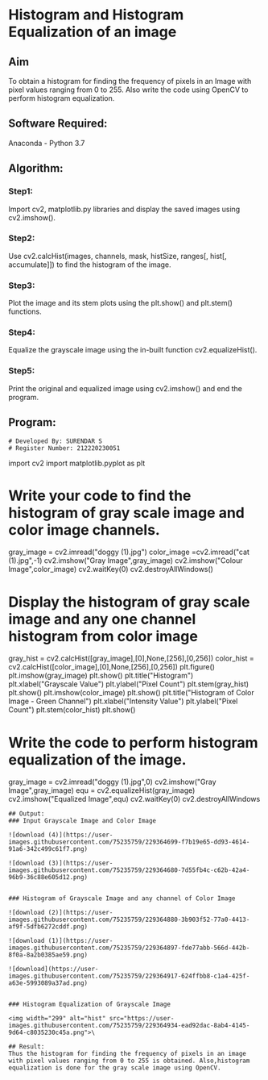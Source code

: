 # Histogram and Histogram Equalization of an image
## Aim
To obtain a histogram for finding the frequency of pixels in an Image with pixel values ranging from 0 to 255. Also write the code using OpenCV to perform histogram equalization.

## Software Required:
Anaconda - Python 3.7

## Algorithm:
### Step1:
Import cv2, matplotlib.py libraries and display the saved images using cv2.imshow().

### Step2:
Use cv2.calcHist(images, channels, mask, histSize, ranges[, hist[, accumulate]]) to find the histogram of the image.

### Step3:
Plot the image and its stem plots using the plt.show() and plt.stem() functions.

### Step4:
Equalize the grayscale image using the in-built function cv2.equalizeHist().

### Step5:
Print the original and equalized image using cv2.imshow() and end the program.

## Program:
```
# Developed By: SURENDAR S
# Register Number: 212220230051
```

import cv2
import matplotlib.pyplot as plt

# Write your code to find the histogram of gray scale image and color image channels.
gray_image = cv2.imread("doggy (1).jpg")
color_image =cv2.imread("cat (1).jpg",-1)
cv2.imshow("Gray Image",gray_image)
cv2.imshow("Colour Image",color_image)
cv2.waitKey(0)
cv2.destroyAllWindows()

# Display the histogram of gray scale image and any one channel histogram from color image
gray_hist = cv2.calcHist([gray_image],[0],None,[256],[0,256])
color_hist = cv2.calcHist([color_image],[0],None,[256],[0,256])
plt.figure()
plt.imshow(gray_image)
plt.show()
plt.title("Histogram")
plt.xlabel("Grayscale Value")
plt.ylabel("Pixel Count")
plt.stem(gray_hist)
plt.show()
plt.imshow(color_image)
plt.show()
plt.title("Histogram of Color Image - Green Channel")
plt.xlabel("Intensity Value")
plt.ylabel("Pixel Count")
plt.stem(color_hist)
plt.show()

# Write the code to perform histogram equalization of the image. 
gray_image = cv2.imread("doggy (1).jpg",0)
cv2.imshow("Gray Image",gray_image)
equ = cv2.equalizeHist(gray_image)
cv2.imshow("Equalized Image",equ)
cv2.waitKey(0)
cv2.destroyAllWindows

```
## Output:
### Input Grayscale Image and Color Image

![download (4)](https://user-images.githubusercontent.com/75235759/229364699-f7b19e65-dd93-4614-91a6-342c499c61f7.png)

![download (3)](https://user-images.githubusercontent.com/75235759/229364680-7d55fb4c-c62b-42a4-96b9-36c88e605d12.png)


### Histogram of Grayscale Image and any channel of Color Image

![download (2)](https://user-images.githubusercontent.com/75235759/229364880-3b903f52-77a0-4413-af9f-5dfb6272cddf.png)

![download (1)](https://user-images.githubusercontent.com/75235759/229364897-fde77abb-566d-442b-8f0a-8a2b0385ae59.png)

![download](https://user-images.githubusercontent.com/75235759/229364917-624ffbb8-c1a4-425f-a63e-5993089a37ad.png)


### Histogram Equalization of Grayscale Image

<img width="299" alt="hist" src="https://user-images.githubusercontent.com/75235759/229364934-ead92dac-8ab4-4145-9d64-c8035230c45a.png">\

## Result: 
Thus the histogram for finding the frequency of pixels in an image with pixel values ranging from 0 to 255 is obtained. Also,histogram equalization is done for the gray scale image using OpenCV.
